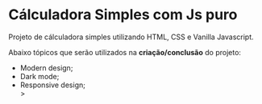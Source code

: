<h1>Cálculadora Simples com Js puro</h1>

<p>Projeto de cálculadora simples utilizando HTML, CSS e Vanilla Javascript.</p>

<p>Abaixo tópicos que serão utilizados na <strong>criação/conclusão</strong> do projeto:</p>
<ul>
<li>Modern design;</li>
<li>Dark mode;</li>
<li>Responsive design;</li>>
</ul>

